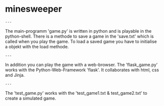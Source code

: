 # minesweeper

    ---
The main-programm 'game.py' is written in python and is playable in the python-shell.
There is a methode to save a game in the 'save.txt' which is called when you play the game.
To load a saved game you have to initialise a objekt with the load methode.

    ---
In addition you can play the game with a web-browser. The 'flask_game.py' works with the 
Python-Web-Framework 'flask'. It collaborates with html, css and Jinja.

    ---
The 'test_game.py' works with the 'test_game1.txt & test_game2.txt' to create a simulated
game.